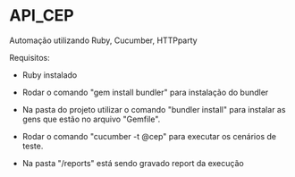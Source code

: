 # API_CEP
Automação utilizando Ruby, Cucumber, HTTPparty

Requisitos:

- Ruby instalado

- Rodar o comando "gem install bundler" para instalação do bundler

- Na pasta do projeto utilizar o comando "bundler install" para instalar as gens que estão no arquivo "Gemfile".

- Rodar o comando "cucumber -t @cep" para executar os cenários de teste.

- Na pasta "/reports" está sendo gravado report da execução
